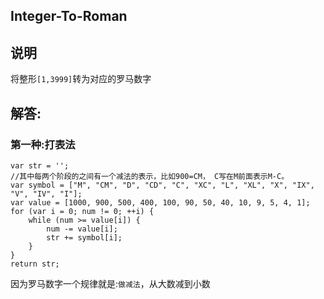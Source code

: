 ## Integer-To-Roman

## 说明
将整形`[1,3999]`转为对应的罗马数字



## 解答:


### 第一种:打表法

```
var str = '';
//其中每两个阶段的之间有一个减法的表示，比如900=CM， C写在M前面表示M-C。
var symbol = ["M", "CM", "D", "CD", "C", "XC", "L", "XL", "X", "IX", "V", "IV", "I"];
var value = [1000, 900, 500, 400, 100, 90, 50, 40, 10, 9, 5, 4, 1];
for (var i = 0; num != 0; ++i) {
    while (num >= value[i]) {
        num -= value[i];
        str += symbol[i];
    }
}
return str;
```
因为罗马数字一个规律就是:`做减法`，从大数减到小数


